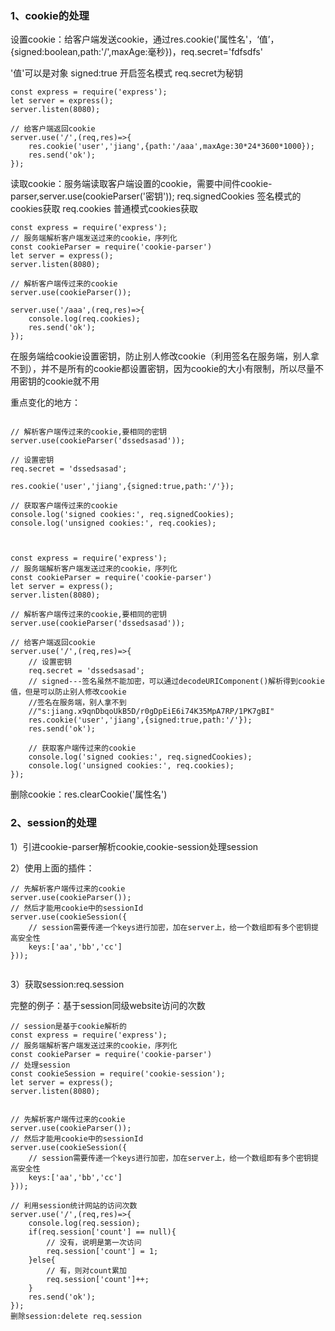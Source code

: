 
### 1、cookie的处理
设置cookie：给客户端发送cookie，通过res.cookie('属性名'，‘值’，{signed:boolean,path:'/',maxAge:毫秒})，req.secret='fdfsdfs'

'值'可以是对象    signed:true 开启签名模式      req.secret为秘钥
```
const express = require('express');
let server = express();
server.listen(8080);
 
// 给客户端返回cookie
server.use('/',(req,res)=>{
    res.cookie('user','jiang',{path:'/aaa',maxAge:30*24*3600*1000});
    res.send('ok');
});

```

读取cookie：服务端读取客户端设置的cookie，需要中间件cookie-parser,server.use(cookieParser('密钥')); 
req.signedCookies 签名模式的cookies获取     req.cookies  普通模式cookies获取

```
const express = require('express');
// 服务端解析客户端发送过来的cookie，序列化
const cookieParser = require('cookie-parser')
let server = express();
server.listen(8080);
 
// 解析客户端传过来的cookie
server.use(cookieParser());
 
server.use('/aaa',(req,res)=>{
    console.log(req.cookies);
    res.send('ok');
});

```

在服务端给cookie设置密钥，防止别人修改cookie（利用签名在服务端，别人拿不到），并不是所有的cookie都设置密钥，因为cookie的大小有限制，所以尽量不用密钥的cookie就不用

重点变化的地方：

```

// 解析客户端传过来的cookie,要相同的密钥
server.use(cookieParser('dssedsasad'));
 
// 设置密钥
req.secret = 'dssedsasad';
 
res.cookie('user','jiang',{signed:true,path:'/'});
 
// 获取客户端传过来的cookie
console.log('signed cookies:', req.signedCookies);
console.log('unsigned cookies:', req.cookies);


```

```

const express = require('express');
// 服务端解析客户端发送过来的cookie，序列化
const cookieParser = require('cookie-parser')
let server = express();
server.listen(8080);
 
// 解析客户端传过来的cookie,要相同的密钥
server.use(cookieParser('dssedsasad'));
 
// 给客户端返回cookie
server.use('/',(req,res)=>{
    // 设置密钥
    req.secret = 'dssedsasad';
    // signed---签名虽然不能加密，可以通过decodeURIComponent()解析得到cookie值，但是可以防止别人修改cookie
    //签名在服务端，别人拿不到
    //"s:jiang.x9qnDbqoUkB5D/r0gDpEiE6i74K35MpA7RP/1PK7gBI"
    res.cookie('user','jiang',{signed:true,path:'/'});
    res.send('ok');
 
    // 获取客户端传过来的cookie
    console.log('signed cookies:', req.signedCookies);
    console.log('unsigned cookies:', req.cookies);
});

```

删除cookie：res.clearCookie('属性名')

### 2、session的处理

1）引进cookie-parser解析cookie,cookie-session处理session

2）使用上面的插件：

```
// 先解析客户端传过来的cookie
server.use(cookieParser());
// 然后才能用cookie中的sessionId
server.use(cookieSession({
    // session需要传递一个keys进行加密，加在server上，给一个数组即有多个密钥提高安全性
    keys:['aa','bb','cc']
}));


```

3）获取session:req.session

完整的例子：基于session同级website访问的次数

```
// session是基于cookie解析的
const express = require('express');
// 服务端解析客户端发送过来的cookie，序列化
const cookieParser = require('cookie-parser')
// 处理session
const cookieSession = require('cookie-session');
let server = express();
server.listen(8080);
 
 
// 先解析客户端传过来的cookie
server.use(cookieParser());
// 然后才能用cookie中的sessionId
server.use(cookieSession({
    // session需要传递一个keys进行加密，加在server上，给一个数组即有多个密钥提高安全性
    keys:['aa','bb','cc']
}));
 
// 利用session统计网站的访问次数
server.use('/',(req,res)=>{
    console.log(req.session);
    if(req.session['count'] == null){
        // 没有，说明是第一次访问
        req.session['count'] = 1;
    }else{
        // 有，则对count累加
        req.session['count']++;
    }
    res.send('ok');
});
删除session:delete req.session

```





